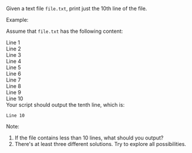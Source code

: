 Given a text file `file.txt`, print just the 10th line of the file.

Example:    

Assume that `file.txt` has the following content:    

Line 1  
Line 2  
Line 3  
Line 4  
Line 5  
Line 6  
Line 7  
Line 8  
Line 9  
Line 10  
Your script should output the tenth line, which is:

 `Line 10`

Note:
1. If the file contains less than 10 lines, what should you output?
2. There's at least three different solutions. Try to explore all possibilities.
